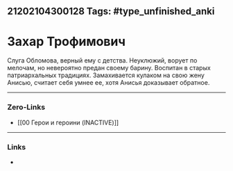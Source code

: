 21202104300128
Tags: #type_unfinished_anki 
---
# Захар Трофимович

   Слуга Обломова, верный ему с детства. Неуклюжий, ворует по мелочам, но невероятно предан своему барину. Воспитан в старых патриархальных традициях. Замахивается кулаком на свою жену Анисью, считает себя умнее ее, хотя Анисья доказывает обратное.

---
### Zero-Links
- [[00 Герои и героини (INACTIVE)]]
---
### Links
-